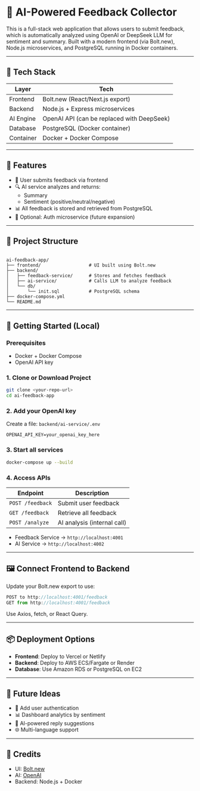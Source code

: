 # 🧠 AI-Powered Feedback Collector

This is a full-stack web application that allows users to submit feedback, which is automatically analyzed using OpenAI or DeepSeek LLM for sentiment and summary. Built with a modern frontend (via Bolt.new), Node.js microservices, and PostgreSQL running in Docker containers.

---

## 🔧 Tech Stack

| Layer       | Tech                                 |
|-------------|--------------------------------------|
| Frontend    | Bolt.new (React/Next.js export)      |
| Backend     | Node.js + Express microservices      |
| AI Engine   | OpenAI API (can be replaced with DeepSeek) |
| Database    | PostgreSQL (Docker container)        |
| Container   | Docker + Docker Compose              |

---

## 🚀 Features

- 📝 User submits feedback via frontend
- 🔍 AI service analyzes and returns:
  - Summary
  - Sentiment (positive/neutral/negative)
- 📊 All feedback is stored and retrieved from PostgreSQL
- 🔐 Optional: Auth microservice (future expansion)

---

## 📁 Project Structure

```

ai-feedback-app/
├── frontend/                  # UI built using Bolt.new
├── backend/
│   ├── feedback-service/      # Stores and fetches feedback
│   ├── ai-service/            # Calls LLM to analyze feedback
│   └── db/
│       └── init.sql           # PostgreSQL schema
├── docker-compose.yml
└── README.md

````

---

## 🐳 Getting Started (Local)

### Prerequisites

- Docker + Docker Compose
- OpenAI API key

### 1. Clone or Download Project

```bash
git clone <your-repo-url>
cd ai-feedback-app
````

### 2. Add your OpenAI key

Create a file:
`backend/ai-service/.env`

```env
OPENAI_API_KEY=your_openai_key_here
```

### 3. Start all services

```bash
docker-compose up --build
```

### 4. Access APIs

| Endpoint         | Description                 |
| ---------------- | --------------------------- |
| `POST /feedback` | Submit user feedback        |
| `GET /feedback`  | Retrieve all feedback       |
| `POST /analyze`  | AI analysis (internal call) |

* Feedback Service → `http://localhost:4001`
* AI Service → `http://localhost:4002`

---

## 🖼️ Connect Frontend to Backend

Update your Bolt.new export to use:

```js
POST to http://localhost:4001/feedback
GET from http://localhost:4001/feedback
```

Use Axios, fetch, or React Query.

---

## 📦 Deployment Options

* **Frontend**: Deploy to Vercel or Netlify
* **Backend**: Deploy to AWS ECS/Fargate or Render
* **Database**: Use Amazon RDS or PostgreSQL on EC2

---

## 📌 Future Ideas

* 🔐 Add user authentication
* 📊 Dashboard analytics by sentiment
* 💬 AI-powered reply suggestions
* 🌐 Multi-language support

---

## 🙏 Credits

* UI: [Bolt.new](https://bolt.new)
* AI: [OpenAI](https://platform.openai.com/)
* Backend: Node.js + Docker

```

